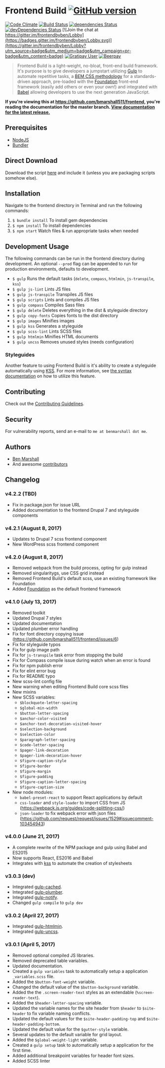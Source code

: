 # Frontend Build [![GitHub version](https://badge.fury.io/gh/bmarshall511%2Ffrontend.svg)](https://badge.fury.io/gh/bmarshall511%2Ffrontend)
[![Code Climate](https://codeclimate.com/github/bmarshall511/frontend.svg)](https://codeclimate.com/github/bmarshall511/frontend)
[![Build Status](https://travis-ci.org/bmarshall511/frontend.svg?branch=master)](https://travis-ci.org/bmarshall511/frontend)
[![dependencies Status](https://david-dm.org/bmarshall511/frontend/status.svg)](https://david-dm.org/bmarshall511/frontend)
[![devDependencies Status](https://david-dm.org/bmarshall511/frontend/dev-status.svg)](https://david-dm.org/bmarshall511/frontend?type=dev)
[![Join the chat at https://gitter.im/frontendbyben/Lobby](https://badges.gitter.im/frontendbyben/Lobby.svg)](https://gitter.im/frontendbyben/Lobby?utm_source=badge&utm_medium=badge&utm_campaign=pr-badge&utm_content=badge)
[![Gratipay User](https://img.shields.io/gratipay/user/bmarshall511.svg)](https://gratipay.com/~bmarshall511/)
[![Beerpay](https://beerpay.io/bmarshall511/frontend/badge.svg?style=flat)](https://beerpay.io/bmarshall511/frontend)

> Frontend Build is a light-weight, no-bloat, front-end build framework. It's purpose is to give developers a jumpstart utilizing <a href="https://gulpjs.com/" target="_blank">Gulp</a> to automate repetitive tasks, a <a href="http://getbem.com/" target="_blank">BEM CSS methodology</a> for a standards-driven approach, pre-loaded with the <a href="http://foundation.zurb.com/" target="_blank">Foundation</a> front-end framework (easily add others or even your own!) and integrated with <a href="https://babeljs.io/" target="_blank">Babel</a> allowing developers to use the next generation JavaScript.

**If you're viewing this at https://github.com/bmarshall511/frontend, you're reading the documentation for the master branch.
[View documentation for the latest release.](https://github.com/bmarshall511/frontend/tree/latest#readme)**

## Prerequisites
- [NodeJS](http://nodejs.org/download/)
- [Bundler](http://bundler.io)

## Direct Download

Download the script [here](https://github.com/bmarshall511/frontend/archive/latest.zip) and include it (unless you are packaging scripts somehow else).

## Installation

Navigate to the frontend directory in Terminal and run the following commands:

1. ```$ bundle install``` To install gem dependencies
2. ```$ npm install``` To install dependencies
3. ```$ npm start``` Watch files &amp; run appropriate tasks when needed

## Development Usage

The following commands can be run in the frontend directory during development. An optional `--prod` flag can be appended to run for production environments, defaults to development.

- ```$ gulp``` Runs the default tasks (`delete`, `compass`, `htmlmin`, `js-transpile`, `kss`)
- ```$ gulp js-lint``` Lints JS files
- ```$ gulp js-transpile``` Transpiles JS files
- ```$ gulp scripts``` Lints and compiles JS files
- ```$ gulp compass``` Compiles Sass files
- ```$ gulp delete``` Deletes everything in the dist &amp; styleguide directory
- ```$ gulp copy-fonts``` Copies fonts to the dist directory
- ```$ gulp images``` Minifies images
- ```$ gulp kss``` Generates a styleguide
- ```$ gulp scss-lint``` Lints SCSS files
- ```$ gulp htmlmin``` Minifies HTML documents
- ```$ gulp uncss``` Removes unused styles (needs configuration)

### Styleguides

Another feature to using Frontend Build is it's ability to create a styleguide automatically using [KSS](http://warpspire.com/kss/styleguides/). For more information, see [the syntax documentation](http://warpspire.com/kss/syntax/) on how to utilize this feature.

## Contributing

Check out the [Contributing Guidelines](CONTRIBUTING.md).

## Security

For vulnerability reports, send an e-mail to `me at benmarshall dot me`.

## Authors

* [Ben Marshall](https://github.com/bmarshall511)
* And awesome [contributors](https://github.com/bmarshall511/frontend/graphs/contributors)

## Changelog

### v4.2.2 (TBD)
* Fix in package.json for issue URL
* Added documentation to the frontend Drupal 7 and styleguide components

### v4.2.1 (August 8, 2017)
* Updates to Drupal 7 scss frontend component
* New WordPress scss frontend component

### v4.2.0 (August 8, 2017)
* Removed webpack from the build process, opting for gulp instead
* Removed singularitygs, use CSS grid instead
* Removed Frontend Build's default scss, use an existing framework like Foundation
* Added [Foundation](http://foundation.zurb.com/) as the default frontend framework

### v4.1.0 (July 13, 2017)
* Removed toolkit
* Updated Drupal 7 styles
* Updated documentation
* Updated plumber error handling
* Fix for font directory copying issue (https://github.com/bmarshall511/frontend/issues/6)
* Fix for styleguide typos
* Fix for gulp image path
* Fix for `js-transpile` task error from stopping the build
* Fix for Compass compile issue during watch when an error is found
* Fix for npm publish error
* Fix for elint error bug
* Fix for README typo
* New scss-lint config file
* New warning when editing Frontend Build core scss files
* New mixins
* New SCSS variables:
  * `$blockquote-letter-spacing`
  * `$global-min-width`
  * `$button-letter-spacing`
  * `$anchor-color-visited`
  * `$anchor-text-decoration-visited-hover`
  * `$selection-background`
  * `$selection-color`
  * `$paragraph-letter-spacing`
  * `$code-letter-spacing`
  * `$pager-link-decoration`
  * `$pager-link-decoration-hover`
  * `$figure-caption-style`
  * `$figure-border`
  * `$figure-margin`
  * `$figure-padding`
  * `$figure-caption-letter-spacing`
  * `$figure-caption-size`
* New node modules:
  * `babel-preset-react` to support React applications by default
  * `css-loader` and `style-loader` to import CSS from JS (https://webpack.js.org/guides/code-splitting-css/)
  * `json-loader` to fix webpack error with json files (https://github.com/request/request/issues/1529#issuecomment-103454943)

### v4.0.0 (June 21, 2017)
- A complete rewrite of the NPM package and gulp using Babel and ES2015
- Now supports React, ES2016 and Babel
- Integrates with [kss](https://github.com/kss-node/kss-node) to automate the creation of stylesheets

### v3.0.3 (dev)
- Integrated [gulp-cached](https://www.npmjs.com/package/gulp-cached).
- Integrated [gulp-plumber](https://www.npmjs.com/package/gulp-plumber).
- Integrated [gulp-notify](https://www.npmjs.com/package/gulp-notify).
- Changed ```gulp compile``` to ```gulp dev```

### v3.0.2 (April 27, 2017)
- Integrated [gulp-htmlmin](https://www.npmjs.com/package/gulp-htmlmin).
- Integrated [gulp-uncss](https://www.npmjs.com/package/gulp-uncss).

### v3.0.1 (April 5, 2017)
- Removed optional compiled JS libraries.
- Removed deprecated table variables.
- Updated documentation.
- Created a ```gulp variables``` task to automatically setup a application ```_variables.scss``` file.
- Added the ```$button-font-weight``` variable.
- Changed the default value of the ```$button-background``` variable.
- Added the the ```.screen-reader-text``` styles as an extendable (```%screen-reader-text```).
- Added the ```$header-letter-spacing``` variable.
- Updated the variable names for the site header from ```$header``` to ```$site-header``` to fix variable naming conflicts.
- Updated the default values for the ```$site-header-padding-top``` and ```$site-header-padding-bottom```.
- Updated the default value for the ```$gutter-style``` variable.
- Several updates to the default variable for grid layout.
- Added the ```$global-weight-light``` variable.
- Created a ```gulp setup``` task to automatically setup a application for the first time.
- Added additional breakpoint variables for header font sizes.
- Added SCSS linter
